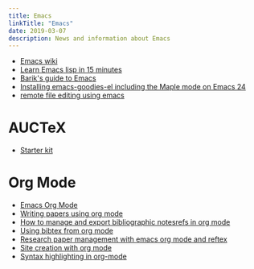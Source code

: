 ```yaml
---
title: Emacs
linkTitle: "Emacs"
date: 2019-03-07
description: News and information about Emacs
---
```


* [Emacs wiki](http://www.emacswiki.org/)
* [Learn Emacs lisp in 15
    minutes](http://bzg.fr/learn-emacs-lisp-in-15-minutes.html)
* [Barik's guide to Emacs](http://dr.barik.net/kb/Emacs)
* [Installing emacs-goodies-el including the Maple mode on
    Emacs 24](http://clojure.jr0cket.co.uk/perfect-environment/emacs-leiningen-swank)
* [remote file editing using
    emacs](http://nakkaya.com/2009/11/06/remote-file-editing-using-emacs/)

# AUCTeX

* [Starter kit](http://kieranhealy.org/esk/starter-kit-latex.html)
# Org Mode

* [Emacs Org Mode](http://www.emacswiki.org/cgi-bin/wiki/OrgMode)
* [Writing papers using org
  mode](http://nakkaya.com/2010/09/07/writing-papers-using-org-mode/)
* [How to manage and export bibliographic notesrefs in org
  mode](http://www-public.it-sudparis.eu/~berger_o/weblog/2012/03/23/how-to-manage-and-export-bibliographic-notesrefs-in-org-mode/)
* [Using bibtex from org
  mode](http://blog.karssen.org/2013/08/22/using-bibtex-from-org-mode/)
* [Research paper management with emacs org mode and
  reftex](http://tincman.wordpress.com/2011/01/04/research-paper-management-with-emacs-org-mode-and-reftex/)
* [Site creation with org
  mode](http://www.seas.upenn.edu/~heqin/academic/sitecreation.html)
* [Syntax highlighting in
  org-mode](http://praveen.kumar.in/2012/03/10/org-mode-latex-and-minted-syntax-highlighting/)